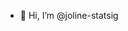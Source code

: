 - 👋 Hi, I’m @joline-statsig

<!---
joline-statsig/joline-statsig is a ✨ special ✨ repository because its `README.md` (this file) appears on your GitHub profile.
You can click the Preview link to take a look at your changes.
--->
